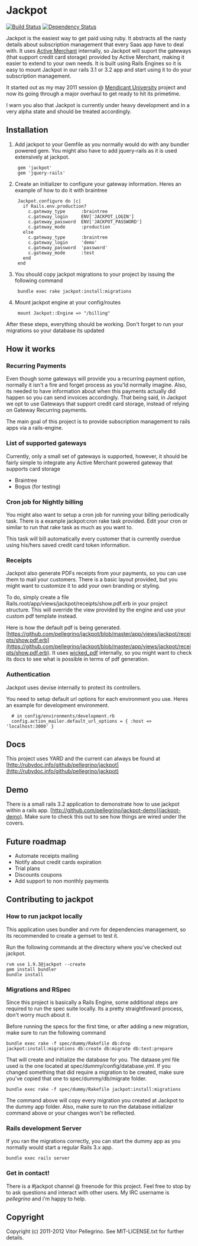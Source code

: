 Jackpot
==========


[![Build Status](https://secure.travis-ci.org/pellegrino/jackpot.png)](http://travis-ci.org/pellegrino/jackpot)
[![Dependency Status](https://gemnasium.com/pellegrino/jackpot.png)](https://gemnasium.com/pellegrino/jackpot)

Jackpot is the easiest way to get paid using ruby. It abstracts all the nasty details about subscription management that every Saas app have to deal with. It uses [Active Merchant](https://github.com/Shopify/active_merchant) internally, so Jackpot will suport the gateways (that support credit card storage) provided by Active Merchant, making it easier to extend to your own needs.
It is built using Rails Engines so it is easy to mount Jackpot in our rails 3.1 or 3.2 app and start using it to do your subscription management. 

It started out as my may 2011 session @ [Mendicant University](http://mendicantuniversity.org) project and now its going through a major overhaul to get ready to hit its primetime.  

I warn you also that Jackpot is currently under heavy development and in a very alpha state and should be treated accordingly.

## Installation

1. Add jackpot to your Gemfile as you normally would do with any bundler powered gem. You might also have to add jquery-rails as it is used extensively at jackpot.

        gem 'jackpot'
        gem 'jquery-rails'

1. Create an initializer to configure your gateway information. Heres an example of how to do it with braintree

        Jackpot.configure do |c|
          if Rails.env.production? 
            c.gateway_type      :braintree
            c.gateway_login     ENV['JACKPOT_LOGIN']
            c.gateway_password  ENV['JACKPOT_PASSWORD']
            c.gateway_mode      :production
          else
            c.gateway_type      :braintree
            c.gateway_login     'demo'
            c.gateway_password  'password'
            c.gateway_mode      :test
          end 
        end 
      
1. You should copy jackpot migrations to your project by issuing the following command

        bundle exec rake jackpot:install:migrations

1. Mount jackpot engine at your config/routes 
        
        mount Jackpot::Engine => "/billing"

After these steps, everything should be working. Don't forget to run your migrations so your database its updated

## How it works 

### Recurring Payments  

Even though some gateways will provide you a recurring payment option, normally it isn't a fire and forget process as you'ld normally imagine. Also, its needed to have information about when this payments actually did happen so you can send invoices accordingly. That being said, in Jackpot we opt to use Gateways that support credit card storage, instead of relying on Gateway Recurring payments. 

The main goal of this project is to provide subscription management to rails apps via a rails-engine. 

### List of supported gateways

Currently, only a small set of gateways is supported, however, it should be fairly simple to integrate any Active Merchant powered gateway that supports card storage

* Braintree
* Bogus (for testing)

### Cron job for Nightly billing 

You might also want to setup a cron job for running your billing periodically task. There is a example jackpot:cron rake task provided. Edit your cron or similar to run that rake task as much as you want to. 

This task will bill automatically every customer that is currently overdue using his/hers saved credit card token information.

### Receipts 

Jackpot also generate PDFs receipts from your payments, so you can use them to mail your customers. There is a basic layout provided, but you might want to customize it to add your own branding or styling.

To do, simply create a file Rails.root/app/views/jackpot/receipts/show.pdf.erb in your project structure. This will override the view provided by the engine and use your custom pdf template instead.

Here is how the default pdf is being generated. [https://github.com/pellegrino/jackpot/blob/master/app/views/jackpot/receipts/show.pdf.erb](https://github.com/pellegrino/jackpot/blob/master/app/views/jackpot/receipts/show.pdf.erb). It uses [wicked\_pdf](https://github.com/mileszs/wicked_pdf) internally, so you might want to check its docs to see what is possible in terms of pdf generation.

### Authentication

Jackpot uses devise internally to protect its controllers. 

You need to setup default url options for each environment you use. Heres an example for development environment.

      # in config/environments/development.rb
      config.action_mailer.default_url_options = { :host => 'localhost:3000' }
## Docs

This project uses YARD and the current can always be found at [http://rubydoc.info/github/pellegrino/jackpot](http://rubydoc.info/github/pellegrino/jackpot)

## Demo

There is a small rails 3.2 application to demonstrate how to use jackpot within a rails app. [http://github.com/pellegrino/jackpot-demo](jackpot-demo). Make sure to check this out to see how things are wired under the covers. 

## Future roadmap 

* Automate receipts mailing
* Notify about credit cards expiration
* Trial plans
* Discounts coupons
* Add support to non monthly payments

## Contributing to jackpot

### How to run jackpot locally 
This application uses bundler and rvm for dependencies management, so its
recommended to create a gemset to test it.

Run the following commands at the directory where you've checked out
jackpot.

    rvm use 1.9.3@jackpot --create
    gem install bundler
    bundle install

### Migrations and RSpec 

Since this project is basically a Rails Engine, some additional steps are required to run the spec suite locally. Its a pretty straightfoward process, don't worry much about it. 

Before running the specs for the first time, or after adding a new migration, make sure to run the following command 

    bundle exec rake -f spec/dummy/Rakefile db:drop jackpot:install:migrations db:create db:migrate db:test:prepare

That will create and initialize the database for you. The dataase.yml file used is the one located at spec/dummy/config/database.yml. If you changed something that did require a migration to be created, make sure you've copied that one to spec/dummy/db/migrate folder.
   
    bundle exec rake -f spec/dummy/Rakefile jackpot:install:migrations 

The command above will copy every migration you created at Jackpot to the dummy app folder. Also, make sure to run the database initializer command above or your changes won't be reflected. 


### Rails development Server 

If you ran the migrations correctly, you can start the dummy app as you normally would start a regular Rails 3.x app.

    bundle exec rails server 

### Get in contact! 

There is a #jackpot channel @ freenode for this project. Feel free to stop by to ask questions and interact with other users. My IRC username is _pellegrino_ and i'm happy to help. 

## Copyright

Copyright (c) 2011-2012 Vitor Pellegrino. See MIT-LICENSE.txt for further details.

